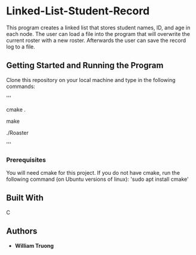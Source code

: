 # Linked-List-Student-Record

This program creates a linked list that stores student names, ID, and age in each node. The user can load a file into the program that will overwrite the current roster with a new roster. Afterwards the user can save the record log to a file.

## Getting Started and Running the Program

Clone this repository on your local machine and type in the following commands:

'''

cmake .

make

./Roaster

'''

### Prerequisites

You will need cmake for this project. If you do not have cmake, run the following command (on Ubuntu versions of linux):
'sudo apt install cmake'


## Built With

C

## Authors

* **William Truong**


